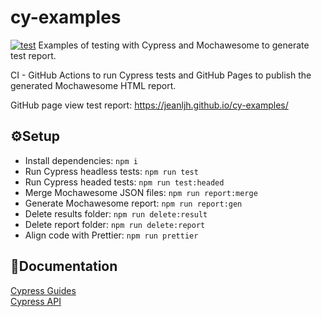# cy-examples

[![test](https://github.com/jeanljh/cy-examples/actions/workflows/test.yml/badge.svg)](https://github.com/jeanljh/cy-examples/actions/workflows/test.yml)
Examples of testing with Cypress and Mochawesome to generate test report.

CI - GitHub Actions to run Cypress tests and GitHub Pages to publish the generated Mochawesome HTML report.

GitHub page view test report: https://jeanljh.github.io/cy-examples/

## ⚙Setup

- Install dependencies: `npm i`
- Run Cypress headless tests: `npm run test`
- Run Cypress headed tests: `npm run test:headed`
- Merge Mochawesome JSON files: `npm run report:merge`
- Generate Mochawesome report: `npm run report:gen`
- Delete results folder: `npm run delete:result`
- Delete report folder: `npm run delete:report`
- Align code with Prettier: `npm run prettier`

## 📖Documentation

<a href="https://docs.cypress.io/guides/overview/why-cypress">Cypress Guides</a>
</br>
<a href="https://docs.cypress.io/api/table-of-contents">Cypress API</a>
